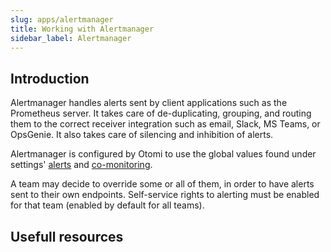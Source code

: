 ```yaml
---
slug: apps/alertmanager
title: Working with Alertmanager
sidebar_label: Alertmanager
---
```


## Introduction

Alertmanager handles alerts sent by client applications such as the Prometheus server. It takes care of de-duplicating, grouping, and routing them to the correct receiver integration such as email, Slack, MS Teams, or OpsGenie. It also takes care of silencing and inhibition of alerts.

Alertmanager is configured by Otomi to use the global values found under settings' [alerts](../../for-ops/console/settings/alerts) and [co-monitoring](../../for-ops/console/settings/co-monitoring).

A team may decide to override some or all of them, in order to have alerts sent to their own endpoints. Self-service rights to alerting must be enabled for that team (enabled by default for all teams).

## Usefull resources

